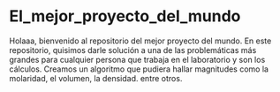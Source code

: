 # El_mejor_proyecto_del_mundo
Holaaa, bienvenido al repositorio del mejor proyecto del mundo. En este repositorio, quisimos darle solución a una de las problemáticas más grandes para cualquier persona que trabaja en el laboratorio y son los cálculos. Creamos un algoritmo que pudiera hallar magnitudes como la molaridad, el volumen, la densidad. entre otros.
